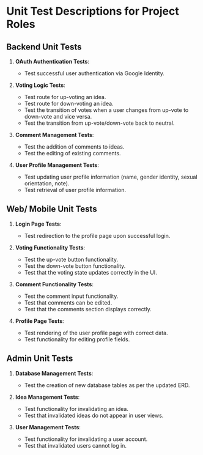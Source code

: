
# Unit Test Descriptions for Project Roles

## Backend Unit Tests
1. **OAuth Authentication Tests**:
   - Test successful user authentication via Google Identity.

2. **Voting Logic Tests**:
   - Test route for up-voting an idea.
   - Test route for down-voting an idea.
   - Test the transition of votes when a user changes from up-vote to down-vote and vice versa.
   - Test the transition from up-vote/down-vote back to neutral.

3. **Comment Management Tests**:
   - Test the addition of comments to ideas.
   - Test the editing of existing comments.

4. **User Profile Management Tests**:
   - Test updating user profile information (name, gender identity, sexual orientation, note).
   - Test retrieval of user profile information.

## Web/ Mobile Unit Tests
1. **Login Page Tests**:
   - Test redirection to the profile page upon successful login.

2. **Voting Functionality Tests**:
   - Test the up-vote button functionality.
   - Test the down-vote button functionality.
   - Test that the voting state updates correctly in the UI.

3. **Comment Functionality Tests**:
   - Test the comment input functionality.
   - Test that comments can be edited.
   - Test that the comments section displays correctly.

4. **Profile Page Tests**:
   - Test rendering of the user profile page with correct data.
   - Test functionality for editing profile fields.

## Admin Unit Tests
1. **Database Management Tests**:
   - Test the creation of new database tables as per the updated ERD.
   
2. **Idea Management Tests**:
   - Test functionality for invalidating an idea.
   - Test that invalidated ideas do not appear in user views.

3. **User Management Tests**:
   - Test functionality for invalidating a user account.
   - Test that invalidated users cannot log in.



